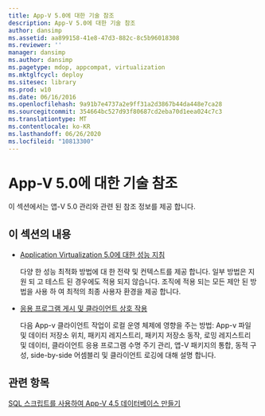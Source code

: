 ```yaml
---
title: App-V 5.0에 대한 기술 참조
description: App-V 5.0에 대한 기술 참조
author: dansimp
ms.assetid: aa899158-41e8-47d3-882c-8c5b96018308
ms.reviewer: ''
manager: dansimp
ms.author: dansimp
ms.pagetype: mdop, appcompat, virtualization
ms.mktglfcycl: deploy
ms.sitesec: library
ms.prod: w10
ms.date: 06/16/2016
ms.openlocfilehash: 9a91b7e4737a2e9ff31a2d3867b44da448e7ca28
ms.sourcegitcommit: 354664bc527d93f80687cd2eba70d1eea024c7c3
ms.translationtype: MT
ms.contentlocale: ko-KR
ms.lasthandoff: 06/26/2020
ms.locfileid: "10813300"
---
```

# App-V 5.0에 대한 기술 참조


이 섹션에서는 앱-V 5.0 관리와 관련 된 참조 정보를 제공 합니다.

## 이 섹션의 내용


-   [Application Virtualization 5.0에 대한 성능 지침](performance-guidance-for-application-virtualization-50.md)

    다양 한 성능 최적화 방법에 대 한 전략 및 컨텍스트를 제공 합니다. 일부 방법은 지원 되 고 테스트 된 경우에도 적용 되지 않습니다. 조직에 적용 되는 모든 제안 된 방법을 사용 하 여 최적의 최종 사용자 환경을 제공 합니다.

-   [응용 프로그램 게시 및 클라이언트 상호 작용](application-publishing-and-client-interaction.md)

    다음 App-v 클라이언트 작업이 로컬 운영 체제에 영향을 주는 방법: App-v 파일 및 데이터 저장소 위치, 패키지 레지스트리, 패키지 저장소 동작, 로밍 레지스트리 및 데이터, 클라이언트 응용 프로그램 수명 주기 관리, 앱-V 패키지의 통합, 동적 구성, side-by-side 어셈블리 및 클라이언트 로깅에 대해 설명 합니다.






## 관련 항목


[SQL 스크립트를 사용하여 App-V 4.5 데이터베이스 만들기](../solutions/creating-app-v-45-databases-using-sql-scripting.md)

 

 





